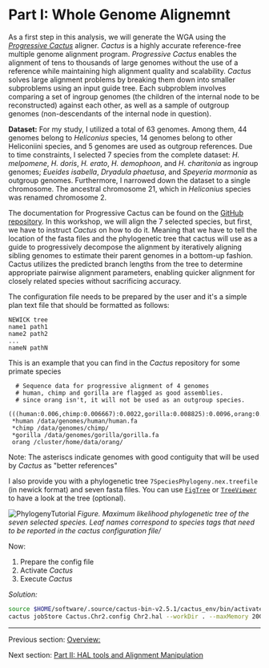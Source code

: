 # Part I: Whole Genome Alignemnt
As a first step in this analysis, we will generate the WGA using the [*Progressive Cactus*](https://www.nature.com/articles/s41586-020-2871-y) aligner. *Cactus* is a highly accurate reference-free multiple genome alignment program.
*Progressive Cactus* enables the alignment of tens to thousands of large genomes without the use of a reference while maintaining high alignment quality and scalability.
*Cactus* solves large alignment problems by breaking them down into smaller subproblems using an input guide tree. Each subproblem involves comparing a set of ingroup genomes (the children of the internal node to be reconstructed) against each other, as well as a sample of outgroup genomes (non-descendants of the internal node in question).

**Dataset:** For my study, I utilized a total of 63 genomes. Among them, 44 genomes belong to *Heliconius* species, 14 genomes belong to other Heliconiini species, and 5 genomes are used as outgroup references. Due to time constraints, I selected 7 species from the complete dataset: *H. melpomene*, *H. doris*, *H. erato*, *H. demophoon*, and *H. charitonia* as ingroup genomes; *Eueides isabella*, *Dryadula phaetusa*, and *Speyeria mormonia* as outgroup genomes.
Furthermore, I narrowed down the dataset to a single chromosome. The ancestral chromosome 21, which in *Heliconius* species was renamed chromosome 2.

The documentation for Progressive Cactus can be found on the [GitHub repository](https://github.com/glennhickey/progressiveCactus). In this workshop, we will align the 7 selected species, but first, we have to instruct *Cactus* on how to do it. Meaning that we have to tell the location of the fasta files and the phylogenetic tree that cactus will use as a guide to progressively decompose the alignment by iteratively aligning sibling genomes to estimate their parent genomes in a bottom-up fashion.
Cactus utilizes the predicted branch lengths from the tree to determine appropriate pairwise alignment parameters, enabling quicker alignment for closely related species without sacrificing accuracy.

The configuration file needs to be prepared by the user and it's a simple plan text file that should be formatted as follows:
```
NEWICK tree
name1 path1
name2 path2
...
nameN pathN
```

This is an example that you can find in the *Cactus* repository for some primate species
```
  # Sequence data for progressive alignment of 4 genomes
  # human, chimp and gorilla are flagged as good assemblies.  
  # since orang isn't, it will not be used as an outgroup species.
 (((human:0.006,chimp:0.006667):0.0022,gorilla:0.008825):0.0096,orang:0.01831);
 *human /data/genomes/human/human.fa
 *chimp /data/genomes/chimp/
 *gorilla /data/genomes/gorilla/gorilla.fa
 orang /cluster/home/data/orang/
```

Note: The asteriscs indicate genomes with good contiguity that will be used by *Cactus* as "better references"

I also provide you with a phylogenetic tree `7SpeciesPhylogeny.nex.treefile` (in newick format) and seven fasta files. You can use [`FigTree`](http://tree.bio.ed.ac.uk/software/figtree/) or [`TreeViewer`](https://treeviewer.org/) to have a look at the tree (optional).

![PhylogenyTutorial](https://github.com/user-attachments/assets/b4b53126-ebc0-4644-b851-ded8718924c1)
*Figure. Maximum likelihood phylogenetic tree of the seven selected species. Leaf names correspond to species tags that need to be reported in the cactus configuration file/*

Now:
1. Prepare the config file
2. Activate *Cactus*
3. Execute *Cactus*


*Solution:*
```bash
source $HOME/software/.source/cactus-bin-v2.5.1/cactus_env/bin/activate
cactus jobStore Cactus.Chr2.config Chr2.hal --workDir . --maxMemory 20G --binariesMode local --stats --logFile Cactus.log --maxCores 2 --defaultMemory 5G
```


________________________________________________________________________________________________________________________________________________________________________________
Previous section: [Overview: ](https://github.com/francicco/ComparativeGenomicsLab/edit/main/README.md)

Next section: [Part II: HAL tools and Alignment Manipulation](https://github.com/francicco/ComparativeGenomicsLab/blob/main/PartII/AlignmentManipulation.md)

